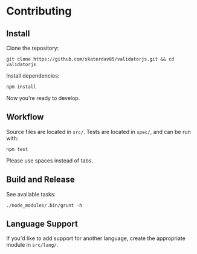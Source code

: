 Contributing
============

## Install

Clone the repository:

```shell
git clone https://github.com/skaterdav85/validatorjs.git && cd validatorjs
```

Install dependencies:

```shell
npm install
```

Now you're ready to develop.

## Workflow

Source files are located in `src/`. Tests are located in `spec/`, and can be run with:

```shell
npm test
```

Please use spaces instead of tabs.

## Build and Release

See available tasks:

```shell
./node_modules/.bin/grunt -h
```

## Language Support

If you'd like to add support for another language, create the appropriate module in `src/lang/`.
